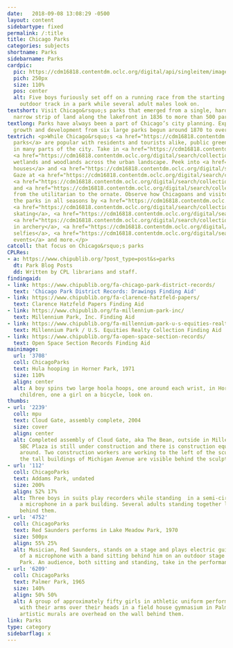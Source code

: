 ```yaml
---
date:   2018-09-08 13:08:29 -0500
layout: content
sidebartype: fixed
permalink: /:title
title: Chicago Parks
categories: subjects
shortname: Parks
sidebarname: Parks
cardpic:
  pic: https://cdm16818.contentdm.oclc.org/digital/api/singleitem/image/ChicagoParks/1626/default.jpg
  pich: 250px
  size: 110%
  pos: center
  alt: Five boys furiously set off on a running race from the starting line on an
    outdoor track in a park while several adult males look on.
textshort: Visit Chicago&rsquo;s parks that emerged from a single, hard-fought-for
  narrow strip of land along the lakefront in 1836 to more than 500 parks today.
textlong: Parks have always been a part of Chicago’s city planning. Explore their
  growth and development from six large parks begun around 1870 to over 500 today.
textrich: <p>While Chicago&rsquo;s <a href="https://cdm16818.contentdm.oclc.org/digital/search/collection/ChicagoParks!mpu/searchterm/Grant%20Park!Lincoln%20Park!zoo%20hamlin!Millennium%20Park/field/descri!descri!all!all/mode/exact!exact!none!all/conn/or!or!or!and/order/nosort/ad/asc">lakefront
  parks</a> are popular with residents and tourists alike, public green space abounds
  in many parts of the city. Take in <a href="https://cdm16818.contentdm.oclc.org/digital/search/collection/ChicagoParks!mpu/searchterm/lagoons/field/all/mode/all/conn/and/order/nosort/ad/asc/page/10">lagoons</a>,
  <a href="https://cdm16818.contentdm.oclc.org/digital/search/collection/ChicagoParks!mpu/searchterm/prairie/field/all/mode/all/conn/and/order/nosort/ad/asc/page/6">prairies</a>,
  wetlands and woodlands across the urban landscape. Peek into <a href="https://cdm16818.contentdm.oclc.org/digital/search/collection/ChicagoParks!mpu/searchterm/fieldhouses%20!field%20houses/field/all!all/mode/all!all/conn/or!and/order/nosort/ad/asc">field
  houses</a> and <a href="https://cdm16818.contentdm.oclc.org/digital/search/collection/ChicagoParks!mpu/searchterm/refectories%20refectory/field/all/mode/any/conn/and/order/nosort/ad/asc">refectories</a>.
  Gaze at <a href="https://cdm16818.contentdm.oclc.org/digital/search/collection/ChicagoParks!mpu/searchterm/bridges!park/field/all!all/mode/all!all/conn/and!and/order/nosort/ad/asc">bridges</a>,
  <a href="https://cdm16818.contentdm.oclc.org/digital/search/collection/ChicagoParks!mpu/searchterm/pergolas%20pergola/field/all/mode/any/conn/and/order/nosort/ad/asc/page/3">pergolas</a>
  and <a href="https://cdm16818.contentdm.oclc.org/digital/search/collection/ChicagoParks!mpu/searchterm/fountains/field/all/mode/any/conn/and/order/nosort/ad/asc">fountains</a>,
  from the utilitarian to the ornate. Observe how Chicagoans and visitors engage with
  the parks in all seasons by <a href="https://cdm16818.contentdm.oclc.org/digital/search/collection/ChicagoParks!mpu/searchterm/bicycle*%20park/field/all/mode/all/conn/and/order/nosort/ad/asc/page/6">biking</a>,
  <a href="https://cdm16818.contentdm.oclc.org/digital/search/collection/ChicagoParks!mpu/searchterm/ice%20skating/field/all/mode/all/conn/and/order/nosort/ad/asc">ice
  skating</a>, <a href="https://cdm16818.contentdm.oclc.org/digital/search/collection/ChicagoParks!mpu/searchterm/sledding!sleds/field/all!all/mode/all!all/conn/or!and/order/nosort/ad/asc">sledding</a>,
  <a href="https://cdm16818.contentdm.oclc.org/digital/search/collection/ChicagoParks!mpu/searchterm/archery/field/all/mode/all/conn/and/order/nosort/ad/asc/page/2">competing
  in archery</a>, <a href="https://cdm16818.contentdm.oclc.org/digital/collection/mpu/search/searchterm/frankel%20plates/field/all/mode/all/conn/and/order/nosort/ad/asc">taking
  selfies</a>, <a href="https://cdm16818.contentdm.oclc.org/digital/search/collection/mpu!cr!dtd!rvw!wha!woop!rwk!ahs!cfc!ChicagoParks/searchterm/celebrations%20park/field/all/mode/all/conn/or/order/nosort/ad/asc">celebrating
  events</a> and more.</p>
catcoll: that focus on Chicago&rsquo;s parks
CPLRes:
- a: https://www.chipublib.org/?post_type=post&s=parks
  dt: Park Blog Posts
  dd: Written by CPL librarians and staff.
findingaid:
- link: https://www.chipublib.org/fa-chicago-park-district-records/
  text: 'Chicago Park District Records: Drawings Finding Aid'
- link: https://www.chipublib.org/fa-clarence-hatzfeld-papers/
  text: Clarence Hatzfeld Papers Finding Aid
- link: https://www.chipublib.org/fa-millennium-park-inc/
  text: Millennium Park, Inc. Finding Aid
- link: https://www.chipublib.org/fa-millennium-park-u-s-equities-realty-collection/
  text: Millennium Park / U.S. Equities Realty Collection Finding Aid
- link: https://www.chipublib.org/fa-open-space-section-records/
  text: Open Space Section Records Finding Aid
mainimage:
  url: '3708'
  coll: ChicagoParks
  text: Hula hooping in Horner Park, 1971
  size: 110%
  align: center
  alt: A boy spins two large hoola hoops, one around each wrist, in Horner Park. Several
    children, one a girl on a bicycle, look on.
thumbs:
- url: '2239'
  coll: mpu
  text: Cloud Gate, assembly complete, 2004
  size: cover
  align: center
  alt: Completed assembly of Cloud Gate, aka The Bean, outside in Millennium Park.
    SBC Plaza is still under construction and there is construction equipment scattered
    around. Two construction workers are working to the left of the sculpture and
    the tall buildings of Michigan Avenue are visible behind the sculpture.
- url: '112'
  coll: ChicagoParks
  text: Addams Park, undated
  size: 200%
  align: 52% 17%
  alt: Three boys in suits play recorders while standing  in a semi-circle around
    a microphone in a park building. Several adults standing together look on from
    behind them.
- url: '4752'
  coll: ChicagoParks
  text: Red Saunders performs in Lake Meadow Park, 1970
  size: 500px
  align: 55% 25%
  alt: Musician, Red Saunders, stands on a stage and plays electric guitar in front
    of a microphone with a band sitting behind him on an outdoor stage in Lake Meadow
    Park. An audience, both sitting and standing, take in the performance.
- url: '6209'
  coll: ChicagoParks
  text: Palmer Park, 1965
  size: 140%
  align: 50% 50%
  alt: A group of approximately fifty girls in athletic uniform perform standing calisthenics
    with their arms over their heads in a field house gymnasium in Palmer Park. Three
    artistic murals are overhead on the wall behind them.
link: Parks
type: category
sidebarflag: x
---
```

